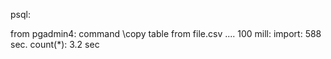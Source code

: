 
psql:

   from pgadmin4:
     command \\copy table from file.csv ....
     100 mill:
        import: 588 sec.
        count(*): 3.2 sec